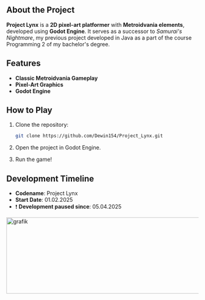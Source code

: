 ## About the Project
**Project Lynx** is a **2D pixel-art platformer** with **Metroidvania elements**, developed using **Godot Engine**. It serves as a successor to *Samurai's Nightmare*, my previous project developed in Java as a part of the course Programming 2 of my bachelor's degree.

## Features
- **Classic Metroidvania Gameplay**
- **Pixel-Art Graphics**
- **Godot Engine**

## How to Play
1. Clone the repository:
   ```sh
   git clone https://github.com/Dewin154/Project_Lynx.git

2. Open the project in Godot Engine.

3. Run the game!

## Development Timeline
- **Codename**: Project Lynx
- **Start Date**: 01.02.2025
- ❗ **Development paused since**: 05.04.2025
<img width="1400" height="200" alt="grafik" src="https://github.com/user-attachments/assets/6d77535c-2dc8-49c9-9ee2-31dcdc2e988c" />



